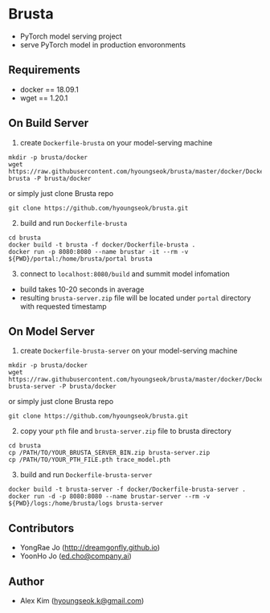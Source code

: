 # Brusta
+ PyTorch model serving project
+ serve PyTorch model in production envoronments

## Requirements
+ docker == 18.09.1
+ wget == 1.20.1

## On Build Server
1. create ```Dockerfile-brusta``` on your model-serving machine
```
mkdir -p brusta/docker
wget https://raw.githubusercontent.com/hyoungseok/brusta/master/docker/Dockerfile-brusta -P brusta/docker
```
or simply just clone Brusta repo
```
git clone https://github.com/hyoungseok/brusta.git 
```

2. build and run ```Dockerfile-brusta```
```
cd brusta
docker build -t brusta -f docker/Dockerfile-brusta .
docker run -p 8080:8080 --name brustar -it --rm -v ${PWD}/portal:/home/brusta/portal brusta
```

3. connect to ```localhost:8080/build``` and summit model infomation
+ build takes 10-20 seconds in average
+ resulting ```brusta-server.zip``` file will be located under ```portal``` directory with requested timestamp

## On Model Server
1. create ```Dockerfile-brusta-server``` on your model-serving machine
```
mkdir -p brusta/docker
wget https://raw.githubusercontent.com/hyoungseok/brusta/master/docker/Dockerfile-brusta-server -P brusta/docker
```
or simply just clone Brusta repo
```
git clone https://github.com/hyoungseok/brusta.git 
```

2. copy your ```pth``` file and ```brusta-server.zip``` file to brusta directory
```
cd brusta
cp /PATH/TO/YOUR_BRUSTA_SERVER_BIN.zip brusta-server.zip
cp /PATH/TO/YOUR_PTH_FILE.pth trace_model.pth
```

3. build and run ```Dockerfile-brusta-server```
```
docker build -t brusta-server -f docker/Dockerfile-brusta-server .
docker run -d -p 8080:8080 --name brustar-server --rm -v ${PWD}/logs:/home/brusta/logs brusta-server
```

## Contributors
+ YongRae Jo (http://dreamgonfly.github.io)
+ YoonHo Jo (ed.cho@company.ai)

## Author
+ Alex Kim (hyoungseok.k@gmail.com)
